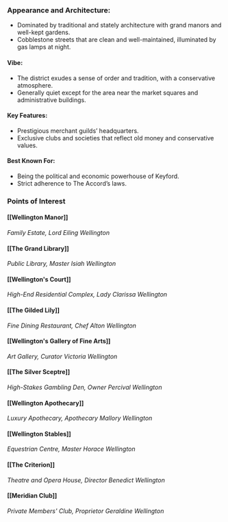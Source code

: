 ### **Appearance and Architecture:**
- Dominated by traditional and stately architecture with grand manors and well-kept gardens.
- Cobblestone streets that are clean and well-maintained, illuminated by gas lamps at night. 
#### **Vibe:**
- The district exudes a sense of order and tradition, with a conservative atmosphere.
- Generally quiet except for the area near the market squares and administrative buildings. 
#### **Key Features:**
- Prestigious merchant guilds’ headquarters.
- Exclusive clubs and societies that reflect old money and conservative values. 
#### **Best Known For:**
- Being the political and economic powerhouse of Keyford.
- Strict adherence to The Accord’s laws.

### Points of Interest
#### [[Wellington Manor]]
_Family Estate, Lord Eiling Wellington_ 
#### [[The Grand Library]]
_Public Library, Master Isiah Wellington_ 
#### [[Wellington's Court]]
_High-End Residential Complex, Lady Clarissa Wellington_ 
#### [[The Gilded Lily]]
_Fine Dining Restaurant, Chef Alton Wellington_ 
#### [[Wellington's Gallery of Fine Arts]]
_Art Gallery, Curator Victoria Wellington_ 
#### [[The Silver Sceptre]]
_High-Stakes Gambling Den, Owner Percival Wellington_ 
#### [[Wellington Apothecary]]
_Luxury Apothecary, Apothecary Mallory Wellington_ 
#### [[Wellington Stables]]
_Equestrian Centre, Master Horace Wellington_ 
#### [[The Criterion]]
_Theatre and Opera House, Director Benedict Wellington_ 
#### [[Meridian Club]]
_Private Members' Club, Proprietor Geraldine Wellington_ 
